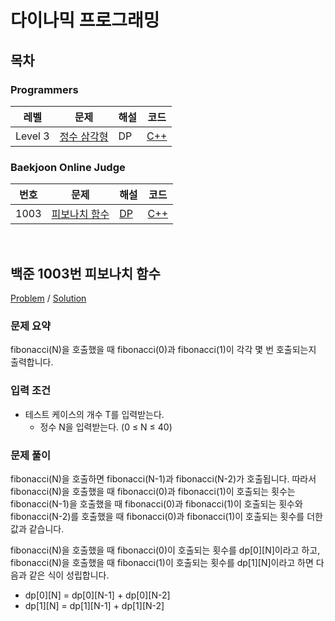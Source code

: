 # 다이나믹 프로그래밍

## 목차

### Programmers

<table>
<thead>
  <tr>
    <th>레벨</th>
    <th>문제</th>
    <th>해설</th>
    <th>코드</th>
  </tr>
</thead>
<tbody>
  <!-- 레벨 & 문제번호 순으로 정렬한다. -->
  <!--
  <tr>
    <td>Level 레벨</td>
    <td><a href="문제링크">문제제목</a></td>
    <td><a href="해설링크">알고리즘분류</a></td>
    <td><a href="코드링크">C++</a></td>
  </tr>
  -->
  <tr>
    <td>Level 3</td>
    <td><a href="https://school.programmers.co.kr/learn/courses/30/lessons/43105">정수 삼각형</a></td>
    <td><a>DP</a></td>
    <td><a href="prog43105.cpp">C++</a></td>
  </tr>
</tbody>
</table>

### Baekjoon Online Judge

<table>
<thead>
  <tr>
    <th>번호</th>
    <th>문제</th>
    <th>해설</th>
    <th>코드</th>
  </tr>
</thead>
<tbody>
  <!-- 문제번호 순으로 정렬한다. -->
  <!--
  <tr>
    <td>번호</td>
    <td><a href="문제링크">문제제목</a></td>
    <td><a href="해설링크">알고리즘분류</a></td>
    <td><a href="코드링크">C++</a></td>
  </tr>
  -->
  <tr>
    <td>1003</td>
    <td><a href="https://www.acmicpc.net/problem/1003">피보나치 함수</a></td>
    <td><a href="#boj1003">DP</a></td>
    <td><a href="boj1003.cpp">C++</a></td>
  </tr>
</tbody>
</table>

<br>

## <a id="boj1003">백준 1003번 피보나치 함수</a>

[Problem](https://www.acmicpc.net/problem/1003) / [Solution](boj1003.cpp)

### 문제 요약

fibonacci(N)을 호출했을 때 fibonacci(0)과 fibonacci(1)이 각각 몇 번 호출되는지 출력합니다.

### 입력 조건

- 테스트 케이스의 개수 T를 입력받는다.
  - 정수 N을 입력받는다. (0 ≤ N ≤ 40)

### 문제 풀이

fibonacci(N)을 호출하면 fibonacci(N-1)과 fibonacci(N-2)가 호출됩니다. 따라서 fibonacci(N)을 호출했을 때 fibonacci(0)과 fibonacci(1)이 호출되는 횟수는 fibonacci(N-1)을 호출했을 때 fibonacci(0)과 fibonacci(1)이 호출되는 횟수와 fibonacci(N-2)를 호출했을 때 fibonacci(0)과 fibonacci(1)이 호출되는 횟수를 더한 값과 같습니다.

fibonacci(N)을 호출했을 때 fibonacci(0)이 호출되는 횟수를 dp[0][N]이라고 하고, fibonacci(N)을 호출했을 때 fibonacci(1)이 호출되는 횟수를 dp[1][N]이라고 하면 다음과 같은 식이 성립합니다.

- dp[0][N] = dp[0][N-1] + dp[0][N-2]
- dp[1][N] = dp[1][N-1] + dp[1][N-2]
